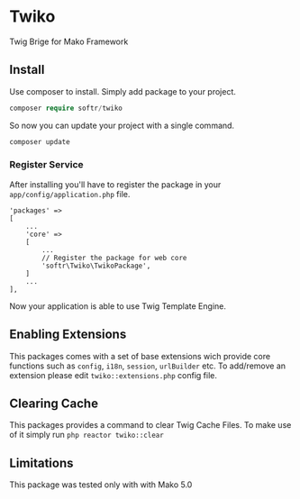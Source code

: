 # Twiko

Twig Brige for Mako Framework

## Install

Use composer to install. Simply add package to your project.

```php
composer require softr/twiko
```

So now you can update your project with a single command.

```php
composer update
```


### Register Service

After installing you'll have to register the package in your ``app/config/application.php`` file.

```
'packages' =>
[
    ...
    'core' =>
    [
        ...
        // Register the package for web core
        'softr\Twiko\TwikoPackage',
    ]
    ...
],
```

Now your application is able to use Twig Template Engine.

## Enabling Extensions

This packages comes with a set of base extensions wich provide core functions such as ``config``, ``i18n``, ``session``, ``urlBuilder`` etc. To add/remove an extension please edit ``twiko::extensions.php`` config file.

## Clearing Cache

This packages provides a command to clear Twig Cache Files. To make use of it simply run ``php reactor twiko::clear``

## Limitations

This package was tested only with with Mako 5.0